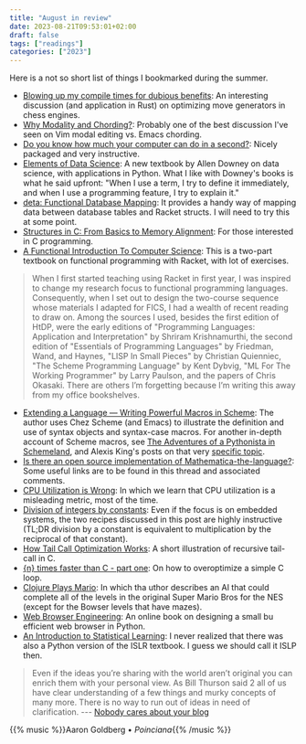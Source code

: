 ```yaml
---
title: "August in review"
date: 2023-08-21T09:53:01+02:00
draft: false
tags: ["readings"]
categories: ["2023"]
---
```


Here is a not so short list of things I bookmarked during the summer.

- [Blowing up my compile times for dubious benefits](https://claytonwramsey.github.io/2023/06/20/fiddler-const-magic.html?utm_source=pocket_saves): An interesting discussion (and application in Rust) on optimizing move generators in chess engines.
- [Why Modality and Chording?](https://github.com/noctuid/dotfiles/blob/master/emacs/editing.org): Probably one of the best discussion I've seen on Vim modal editing vs. Emacs chording.
- [Do you know how much your computer can do in a second?](https://computers-are-fast.github.io/): Nicely packaged and very instructive.
- [Elements of Data Science](https://allendowney.github.io/ElementsOfDataScience/README.html): A new textbook by Allen Downey on data science, with applications in Python. What I like with Downey's books is what he said upfront: "When I use a term, I try to define it immediately, and when I use a programming feature, I try to explain it."
- [deta: Functional Database Mapping](https://deta.defn.io/): It provides a handy way of mapping data between database tables and Racket structs. I will need to try this at some point.
- [Structures in C: From Basics to Memory Alignment](https://abstractexpr.com/2023/06/29/structures-in-c-from-basics-to-memory-alignment/): For those interested in C programming.
- [A Functional Introduction To Computer Science](https://cs.uwaterloo.ca/~plragde/flaneries/FICS/): This is a two-part textbook on functional programming with Racket, with lot of exercises.

> When I first started teaching using Racket in first year, I was inspired to change my research focus to functional programming languages. Consequently, when I set out to design the two-course sequence whose materials I adapted for FICS, I had a wealth of recent reading to draw on. Among the sources I used, besides the first edition of HtDP, were the early editions of "Programming Languages: Application and Interpretation" by Shriram Krishnamurthi, the second edition of "Essentials of Programming Languages" by Friedman, Wand, and Haynes, "LISP In Small Pieces" by Christian Quienniec, "The Scheme Programming Language" by Kent Dybvig, "ML For The Working Programmer" by Larry Paulson, and the papers of Chris Okasaki. There are others I’m forgetting because I’m writing this away from my office bookshelves.

- [Extending a Language — Writing Powerful Macros in Scheme](https://mnieper.github.io/scheme-macros/README.html): The author uses Chez Scheme (and Emacs) to illustrate the definition and use of syntax objects and syntax-case macros. For another in-depth account of Scheme macros, see [The Adventures of a Pythonista in Schemeland](http://www.phyast.pitt.edu/~micheles/scheme/), and Alexis King's posts on that very [specific topic](https://lexi-lambda.github.io/tags/macros.html).
- [Is there an open source implementation of Mathematica-the-language?](https://mathematica.stackexchange.com/questions/4454/is-there-an-open-source-implementation-of-mathematica-the-language): Some useful links are to be found in this thread and associated comments.
- [CPU Utilization is Wrong](https://www.brendangregg.com/blog/2017-05-09/cpu-utilization-is-wrong.html): In which we learn that CPU utilization is a misleading metric, most of the time.
- [Division of integers by constants](https://embeddedgurus.com/stack-overflow/2009/06/division-of-integers-by-constants/): Even if the focus is on embedded systems, the two recipes discussed in this post are highly instructive (TL;DR division by a constant is equivalent to multiplication by the reciprocal of that constant).
- [How Tail Call Optimization Works](https://eklitzke.org/how-tail-call-optimization-works): A short illustration of recursive tail-call in C.
- [{n} times faster than C - part one](https://owen.cafe/posts/six-times-faster-than-c/): On how to overoptimize a simple C loop.
- [Clojure Plays Mario](https://blog.phronemophobic.com/mairio.html): In which tha uthor describes an AI that could complete all of the levels in the original Super Mario Bros for the NES (except for the Bowser levels that have mazes).
- [Web Browser Engineering](https://browser.engineering/): An online book on designing a small bu efficient web browser in Python.
- [An Introduction to Statistical Learning](https://www.statlearning.com/): I never realized that there was also a Python version of the ISLR textbook. I guess we should call it ISLP then.

> Even if the ideas you’re sharing with the world aren’t original you can enrich them with your personal view. As Bill Thurson said 2 all of us have clear understanding of a few things and murky concepts of many more. There is no way to run out of ideas in need of clarification. --- [Nobody cares about your blog](https://www.alexmolas.com/2023/07/15/nobody-cares-about-your-blog.html)

{{% music %}}Aaron Goldberg • _Poinciana_{{% /music %}}
